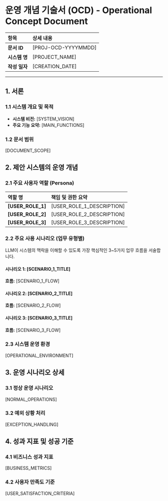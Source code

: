 # 운영 개념 기술서 (OCD) - Operational Concept Document

| 항목 | 상세 내용 |
|:---|:---|
| **문서 ID** | [PROJ-OCD-YYYYMMDD] |
| **시스템 명** | [PROJECT_NAME] |
| **작성 일자** | [CREATION_DATE] |

---

## 1. 서론

### 1.1 시스템 개요 및 목적

* **시스템 비전:** [SYSTEM_VISION]
  <!-- Example: 시스템이 해결하고자 하는 핵심 문제와 최종 목표를 간결하게 정의합니다 -->
* **주요 기능 요약:** [MAIN_FUNCTIONS]
  <!-- Example: 시스템이 제공할 핵심 기능을 고수준에서 3~5가지로 요약합니다 -->

### 1.2 문서 범위
[DOCUMENT_SCOPE]
<!-- Example: 이 문서는 전체 시스템의 운영 개념을 정의하며, LLM이 프로젝트 맥락을 이해할 수 있도록 업무 시나리오를 제공합니다 -->

## 2. 제안 시스템의 운영 개념

### 2.1 주요 사용자 역할 (Persona)

| 역할 명 | 책임 및 권한 요약 |
|:---|:---|
| **[USER_ROLE_1]** | [USER_ROLE_1_DESCRIPTION] |
| **[USER_ROLE_2]** | [USER_ROLE_2_DESCRIPTION] |
| **[USER_ROLE_3]** | [USER_ROLE_3_DESCRIPTION] |

### 2.2 주요 사용 시나리오 (업무 유형별)

LLM이 시스템의 맥락을 이해할 수 있도록 가장 핵심적인 3~5가지 업무 흐름을 서술합니다.

#### 시나리오 1: [SCENARIO_1_TITLE]
**흐름:** [SCENARIO_1_FLOW]
<!-- Example: [사용자]가 [행위]를 수행하면, 시스템은 [결과]를 제공한다 -->

#### 시나리오 2: [SCENARIO_2_TITLE]
**흐름:** [SCENARIO_2_FLOW]

#### 시나리오 3: [SCENARIO_3_TITLE]
**흐름:** [SCENARIO_3_FLOW]

### 2.3 시스템 운영 환경
[OPERATIONAL_ENVIRONMENT]
<!-- Example: 시스템이 운영될 환경과 제약사항을 정의합니다 -->

## 3. 운영 시나리오 상세

### 3.1 정상 운영 시나리오
[NORMAL_OPERATIONS]
<!-- Example: 일반적인 업무 처리 흐름과 예상되는 사용 패턴 -->

### 3.2 예외 상황 처리
[EXCEPTION_HANDLING]
<!-- Example: 오류 상황이나 비정상적인 케이스에 대한 대응 방안 -->

## 4. 성과 지표 및 성공 기준

### 4.1 비즈니스 성과 지표
[BUSINESS_METRICS]
<!-- Example: 시스템 도입으로 달성하고자 하는 비즈니스 목표와 측정 방법 -->

### 4.2 사용자 만족도 기준
[USER_SATISFACTION_CRITERIA]
<!-- Example: 사용자 경험과 만족도를 측정할 기준과 방법 -->